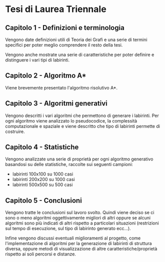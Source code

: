 # Tesi di Laurea Triennale

## Capitolo 1 - Definizioni e terminologia
Vengono date definizioni utili di Teoria dei Grafi e una serie di termini specifici
per poter meglio comprendere il resto della tesi.

Vengono anche mostrate una serie di caratteristiche
per poter definire e distinguere i vari tipi di labirinti.

## Capitolo 2 - Algoritmo A*
Viene brevemente presentato l'algoritmo risolutivo A*.

## Capitolo 3 - Algoritmi generativi
Vengono descritti i vari algoritmi che permettono di generare i labirinti. Per ogni algoritmo viene
analizzato lo pseudocodice, la complessità computazionale e spaziale e viene descritto
che tipo di labirinti permette di costruire.

## Capitolo 4 - Statistiche
Vengono analizzate una serie di proprietà per ogni algoritmo generativo basandosi su delle statistiche,
raccolte sui seguenti campioni:
- labirinti 100x100 su 1000 casi
- labirinti 200x200 su 1000 casi
- labirinti 500x500 su 500 casi

## Capitolo 5 - Conclusioni
Vengono tratte le conclusioni sul lavoro svolto.
Quindi viene deciso se ci sono o meno algoritmi oggettivamente migliori di altri oppure se alcuni algoritmi
sono più indicati di altri rispetto a particolari situazioni (restrizioni sul tempo di esecuzione,
sul tipo di labirinto generato ecc...).

Infine vengono discussi eventuali miglioramenti al progetto, come l'implementazione di algoritmi per la generazione
di labirinti di struttura diversa, oppure metodi di visualizzazione di altre caratteristiche/proprietà
rispetto ai soli percorsi e distanze.
